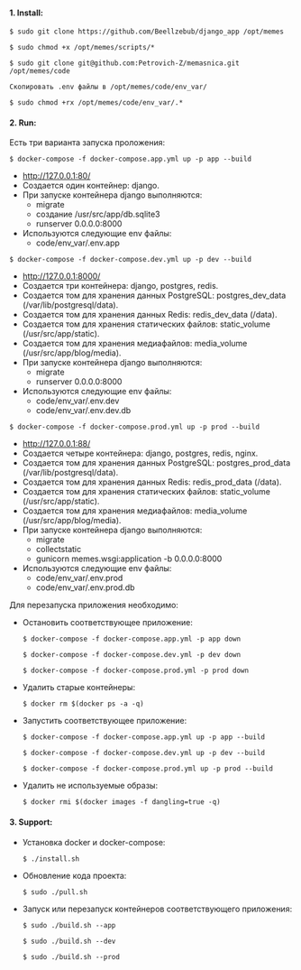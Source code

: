 #### 1. Install:
`$ sudo git clone https://github.com/Beellzebub/django_app /opt/memes`

`$ sudo chmod +x /opt/memes/scripts/*`

`$ sudo git clone git@github.com:Petrovich-Z/memasnica.git /opt/memes/code`

`Скопировать .env файлы в /opt/memes/code/env_var/`

`$ sudo chmod +rx /opt/memes/code/env_var/.*`

#### 2. Run:
Есть три варианта запуска проложения:

`$ docker-compose -f docker-compose.app.yml up -p app --build`

* http://127.0.0.1:80/
* Создается один контейнер: django.
* При запуске контейнера django выполняются:
    * migrate
    * создание /usr/src/app/db.sqlite3
    * runserver 0.0.0.0:8000
* Используются следующие env файлы:
    * code/env_var/.env.app


`$ docker-compose -f docker-compose.dev.yml up -p dev --build`

* http://127.0.0.1:8000/
* Создается три контейнера: django, postgres, redis.
* Создается том для хранения данных PostgreSQL: postgres_dev_data (/var/lib/postgresql/data).
* Создается том для хранения данных Redis: redis_dev_data (/data).
* Создается том для хранения статических файлов: static_volume (/usr/src/app/static).
* Создается том для хранения медиафайлов: media_volume (/usr/src/app/blog/media).
* При запуске контейнера django выполняются:
    * migrate
    * runserver 0.0.0.0:8000
* Используются следующие env файлы:
    * code/env_var/.env.dev
    * code/env_var/.env.dev.db
  
`$ docker-compose -f docker-compose.prod.yml up -p prod --build`

* http://127.0.0.1:88/
* Создается четыре контейнера: django, postgres, redis, nginx.
* Создается том для хранения данных PostgreSQL: postgres_prod_data (/var/lib/postgresql/data).
* Создается том для хранения данных Redis: redis_prod_data (/data).
* Создается том для хранения статических файлов: static_volume (/usr/src/app/static).
* Создается том для хранения медиафайлов: media_volume (/usr/src/app/blog/media).
* При запуске контейнера django выполняются:
    * migrate
    * collectstatic
    * gunicorn memes.wsgi:application -b 0.0.0.0:8000
* Используются следующие env файлы:
    * code/env_var/.env.prod
    * code/env_var/.env.prod.db
    
Для перезапуска приложения необходимо:

* Остановить соответствующее приложение:
   
  `$ docker-compose -f docker-compose.app.yml -p app down`

  `$ docker-compose -f docker-compose.dev.yml -p dev down`

  `$ docker-compose -f docker-compose.prod.yml -p prod down`


* Удалить старые контейнеры:

  `$ docker rm $(docker ps -a -q)`


* Запустить соответствующее приложение:

  `$ docker-compose -f docker-compose.app.yml up -p app --build`

  `$ docker-compose -f docker-compose.dev.yml up -p dev --build`

  `$ docker-compose -f docker-compose.prod.yml up -p prod --build`


* Удалить не используемые образы:

  `$ docker rmi $(docker images -f dangling=true -q)`

#### 3. Support:
* Установка docker и docker-compose:

  `$ ./install.sh`


* Обновление кода проекта:

  `$ sudo ./pull.sh`


* Запуск или перезапуск контейнеров соответствующего приложения:

  `$ sudo ./build.sh --app`

  `$ sudo ./build.sh --dev`

  `$ sudo ./build.sh --prod`